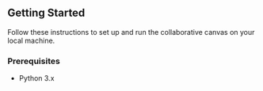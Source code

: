 ## Getting Started

Follow these instructions to set up and run the collaborative canvas on your local machine.

### Prerequisites

- Python 3.x
